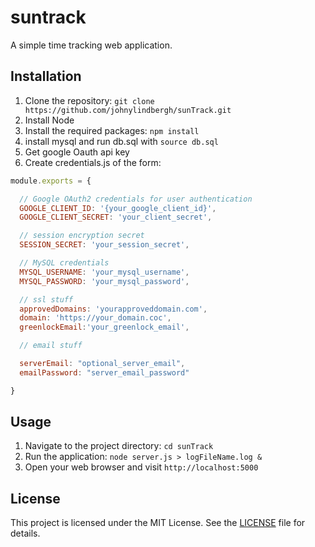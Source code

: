 # suntrack
A simple time tracking web application.

## Installation
1. Clone the repository: `git clone https://github.com/johnylindbergh/sunTrack.git`
2. Install Node 
3. Install the required packages: `npm install`
4. install mysql and run db.sql with `source db.sql`
5. Get google Oauth api key 
6. Create credentials.js of the form: 


```javascript
module.exports = {

  // Google OAuth2 credentials for user authentication
  GOOGLE_CLIENT_ID: '{your_google_client_id}',
  GOOGLE_CLIENT_SECRET: 'your_client_secret',

  // session encryption secret
  SESSION_SECRET: 'your_session_secret',

  // MySQL credentials
  MYSQL_USERNAME: 'your_mysql_username',
  MYSQL_PASSWORD: 'your_mysql_password',

  // ssl stuff
  approvedDomains: 'yourapproveddomain.com',
  domain: 'https://your_domain.coc',
  greenlockEmail:'your_greenlock_email',

  // email stuff

  serverEmail: "optional_server_email",
  emailPassword: "server_email_password"

}
```




## Usage
1. Navigate to the project directory: `cd sunTrack`
2. Run the application: `node server.js > logFileName.log &`
3. Open your web browser and visit `http://localhost:5000`


## License
This project is licensed under the MIT License. See the [LICENSE](LICENSE) file for details.
